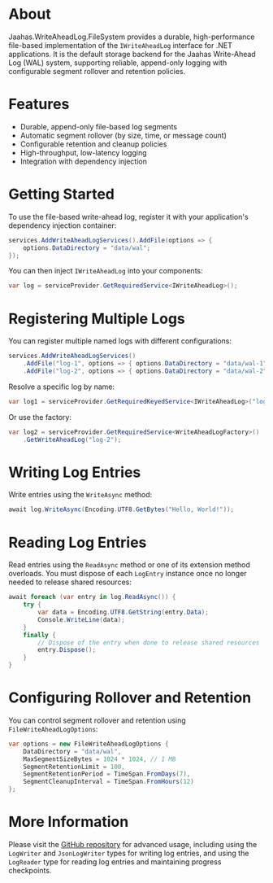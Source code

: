 # About

Jaahas.WriteAheadLog.FileSystem provides a durable, high-performance file-based implementation of the `IWriteAheadLog` interface for .NET applications. It is the default storage backend for the Jaahas Write-Ahead Log (WAL) system, supporting reliable, append-only logging with configurable segment rollover and retention policies.

# Features

- Durable, append-only file-based log segments
- Automatic segment rollover (by size, time, or message count)
- Configurable retention and cleanup policies
- High-throughput, low-latency logging
- Integration with dependency injection

# Getting Started

To use the file-based write-ahead log, register it with your application's dependency injection container:

```csharp
services.AddWriteAheadLogServices().AddFile(options => {
    options.DataDirectory = "data/wal";
});
```

You can then inject `IWriteAheadLog` into your components:

```csharp
var log = serviceProvider.GetRequiredService<IWriteAheadLog>();
```

# Registering Multiple Logs

You can register multiple named logs with different configurations:

```csharp
services.AddWriteAheadLogServices()
    .AddFile("log-1", options => { options.DataDirectory = "data/wal-1"; })
    .AddFile("log-2", options => { options.DataDirectory = "data/wal-2"; });
```

Resolve a specific log by name:

```csharp
var log1 = serviceProvider.GetRequiredKeyedService<IWriteAheadLog>("log-1");
```

Or use the factory:

```csharp
var log2 = serviceProvider.GetRequiredService<WriteAheadLogFactory>()
    .GetWriteAheadLog("log-2");
```

# Writing Log Entries

Write entries using the `WriteAsync` method:

```csharp
await log.WriteAsync(Encoding.UTF8.GetBytes("Hello, World!"));
```


# Reading Log Entries

Read entries using the `ReadAsync` method or one of its extension method overloads. You must dispose of each `LogEntry` instance once no longer needed to release shared resources:

```csharp
await foreach (var entry in log.ReadAsync()) {
    try {
        var data = Encoding.UTF8.GetString(entry.Data);
        Console.WriteLine(data);
    }
    finally {
        // Dispose of the entry when done to release shared resources
        entry.Dispose();
    }
}
```


# Configuring Rollover and Retention

You can control segment rollover and retention using `FileWriteAheadLogOptions`:

```csharp
var options = new FileWriteAheadLogOptions {
    DataDirectory = "data/wal",
    MaxSegmentSizeBytes = 1024 * 1024, // 1 MB
    SegmentRetentionLimit = 100,
    SegmentRetentionPeriod = TimeSpan.FromDays(7),
    SegmentCleanupInterval = TimeSpan.FromHours(12)
};
```


# More Information

Please visit the [GitHub repository](https://github.com/wazzamatazz/write-ahead-log) for advanced usage, including using the `LogWriter` and `JsonLogWriter` types for writing log entries, and using the `LogReader` type for reading log entries and maintaining progress checkpoints.
